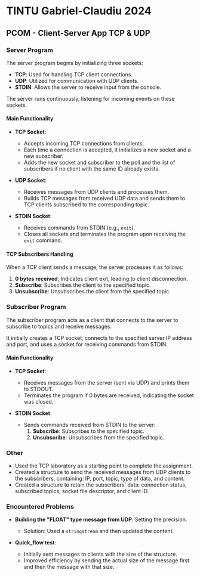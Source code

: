 # TINTU Gabriel-Claudiu 2024

## PCOM - Client-Server App TCP & UDP

### Server Program

The server program begins by initializing three sockets:
- **TCP**: Used for handling TCP client connections.
- **UDP**: Utilized for communication with UDP clients.
- **STDIN**: Allows the server to receive input from the console.

The server runs continuously, listening for incoming events on these sockets.

#### Main Functionality

- **TCP Socket**:
  - Accepts incoming TCP connections from clients.
  - Each time a connection is accepted, it initializes a new socket and a new subscriber.
  - Adds the new socket and subscriber to the poll and the list of subscribers if no client with the same ID already exists.

- **UDP Socket**:
  - Receives messages from UDP clients and processes them.
  - Builds TCP messages from received UDP data and sends them to TCP clients subscribed to the corresponding topic.

- **STDIN Socket**:
  - Receives commands from STDIN (e.g., `exit`).
  - Closes all sockets and terminates the program upon receiving the `exit` command.

#### TCP Subscribers Handling

When a TCP client sends a message, the server processes it as follows:
1. **0 bytes received**: Indicates client exit, leading to client disconnection.
2. **Subscribe**: Subscribes the client to the specified topic.
3. **Unsubscribe**: Unsubscribes the client from the specified topic.

### Subscriber Program

The subscriber program acts as a client that connects to the server to subscribe to topics and receive messages.

It initially creates a TCP socket, connects to the specified server IP address and port, and uses a socket for receiving commands from STDIN.

#### Main Functionality

- **TCP Socket**:
  - Receives messages from the server (sent via UDP) and prints them to STDOUT.
  - Terminates the program if 0 bytes are received, indicating the socket was closed.

- **STDIN Socket**:
  - Sends commands received from STDIN to the server:
    1. **Subscribe**: Subscribes to the specified topic.
    2. **Unsubscribe**: Unsubscribes from the specified topic.

### Other

- Used the TCP laboratory as a starting point to complete the assignment.
- Created a structure to send the received messages from UDP clients to the subscribers, containing: IP, port, topic, type of data, and content.
- Created a structure to retain the subscribers' data: connection status, subscribed topics, socket file descriptor, and client ID.

### Encountered Problems

- **Building the "FLOAT" type message from UDP**: Setting the precision.
  - Solution: Used a `stringstream` and then updated the content.

- **Quick_flow test**:
  - Initially sent messages to clients with the size of the structure.
  - Improved efficiency by sending the actual size of the message first and then the message with that size.
